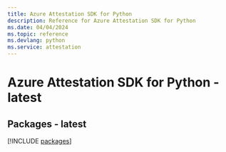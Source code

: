 ```yaml
---
title: Azure Attestation SDK for Python
description: Reference for Azure Attestation SDK for Python
ms.date: 04/04/2024
ms.topic: reference
ms.devlang: python
ms.service: attestation
---
```

# Azure Attestation SDK for Python - latest
## Packages - latest
[!INCLUDE [packages](attestation-index.md)]